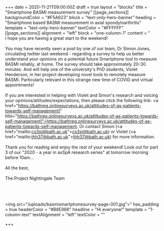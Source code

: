 +++
date = 2020-11-21T09:00:00Z
draft = true
layout = "blocks"
title = "Smartphone BASMI measurement survey"
[[page_sections]]
backgroundColor = "#F5A623"
block = "text-only-hero-banner"
heading = "Smartphone based BASMI measurement in axial spondyloarthritis"
template = "text-only-hero-banner"
textColor = "#FFFFFF"
[[page_sections]]
alignment = "left"
block = "one-column-1"
content = "<br>I hope you are having a great start to the weekend! <br><br>You may have recently seen a post by one of our team, Dr Simon Jones, circulating twitter last weekend - regarding a survey to help us better understand your opinions on a potential future Smartphone tool to measure BASMI reliably, at home. The survey should take approximately 20-30 minutes. And will help one of the university's PhD students, Violet Henderson, in her project developing novel tools to remotely measure BASMI. Particularly relevant in this strange new time of COVID and virtual appointments!<br><br>If you are interested in helping with Violet and Simon's research and voicing your opinions/attitudes/expectations, then please click the following link: <a href=\"https://bathreg.onlinesurveys.ac.uk/attitudes-of-as-patients-towards-self-management\" title=\"https://bathreg.onlinesurveys.ac.uk/attitudes-of-as-patients-towards-self-management\">https://bathreg.onlinesurveys.ac.uk/attitudes-of-as-patients-towards-self-management</a>. Or contact Simon (<a href=\"mailto:cs3sj@bath.ac.uk\">cs3sj@bath.ac.uk</a>) or Violet (<a href=\"mailto:thh37@bath.ac.uk\">thh37@bath.ac.uk</a>) for more information.<br><br>Thank you for reading and enjoy the rest of your weekend! Look out for part 3 of our \"2020 - a year in axSpA research series\" at tomorrow morning before 10am...<br><br>All the best,<br><br>The Project Nightingale Team<br><br><br><br><br><img src=\"/uploads/basmismartphonesurvey-page-001.jpg\">"
has_padding = true
headerColor = "#B8E986"
headline = "Hi everyone!"
template = "1-column-text"
textAlignment = "left"
textColor = ""

+++
